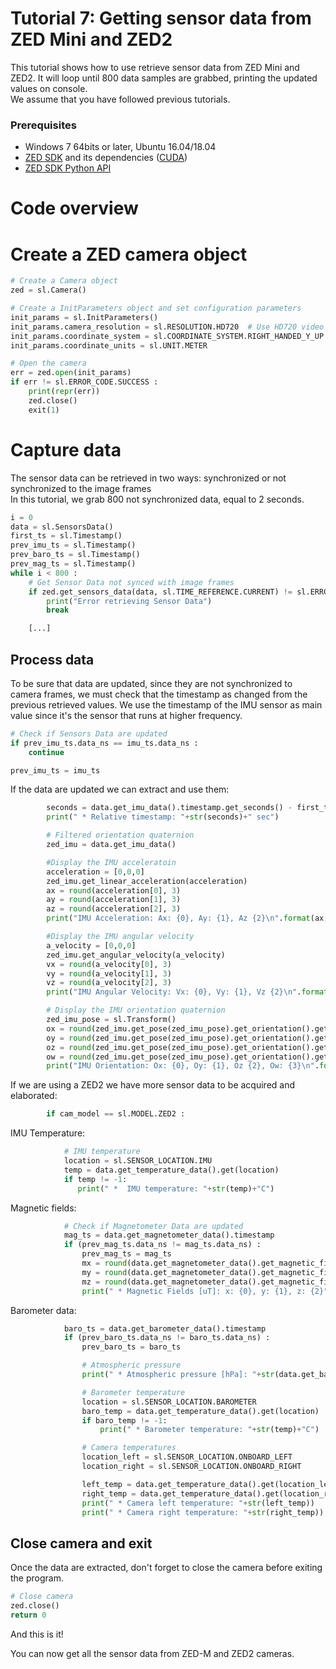 # Tutorial 7: Getting sensor data from ZED Mini and ZED2

This tutorial shows how to use retrieve sensor data from ZED Mini and ZED2. It will loop until 800 data samples are grabbed, printing the updated values on console.<br/>
We assume that you have followed previous tutorials.

### Prerequisites

- Windows 7 64bits or later, Ubuntu 16.04/18.04
- [ZED SDK](https://www.stereolabs.com/developers/) and its dependencies ([CUDA](https://developer.nvidia.com/cuda-downloads))
- [ZED SDK Python API](https://github.com/stereolabs/zed-python-api)

# Code overview
# Create a ZED camera object

```python
# Create a Camera object
zed = sl.Camera()

# Create a InitParameters object and set configuration parameters
init_params = sl.InitParameters()
init_params.camera_resolution = sl.RESOLUTION.HD720  # Use HD720 video mode
init_params.coordinate_system = sl.COORDINATE_SYSTEM.RIGHT_HANDED_Y_UP
init_params.coordinate_units = sl.UNIT.METER

# Open the camera
err = zed.open(init_params)
if err != sl.ERROR_CODE.SUCCESS :
    print(repr(err))
    zed.close()
    exit(1)
```

# Capture data
The sensor data can be retrieved in two ways: synchronized or not synchronized to the image frames<br/>
In this tutorial, we grab 800 not synchronized data, equal to 2 seconds.

```python
i = 0
data = sl.SensorsData()
first_ts = sl.Timestamp()
prev_imu_ts = sl.Timestamp()
prev_baro_ts = sl.Timestamp()
prev_mag_ts = sl.Timestamp()
while i < 800 :
    # Get Sensor Data not synced with image frames
    if zed.get_sensors_data(data, sl.TIME_REFERENCE.CURRENT) != sl.ERROR_CODE.SUCCESS :
        print("Error retrieving Sensor Data")
        break

    [...]
```

## Process data

To be sure that data are updated, since they are not synchronized to camera frames, we must check that the
timestamp as changed from the previous retrieved values. We use the timestamp of the IMU sensor as main value
since it's the sensor that runs at higher frequency. <br/>

```python
# Check if Sensors Data are updated
if prev_imu_ts.data_ns == imu_ts.data_ns :
    continue

prev_imu_ts = imu_ts
```

If the data are updated we can extract and use them:

```python
        seconds = data.get_imu_data().timestamp.get_seconds() - first_ts.get_seconds()
        print(" * Relative timestamp: "+str(seconds)+" sec")

        # Filtered orientation quaternion
        zed_imu = data.get_imu_data()

        #Display the IMU acceleratoin
        acceleration = [0,0,0]
        zed_imu.get_linear_acceleration(acceleration)
        ax = round(acceleration[0], 3)
        ay = round(acceleration[1], 3)
        az = round(acceleration[2], 3)
        print("IMU Acceleration: Ax: {0}, Ay: {1}, Az {2}\n".format(ax, ay, az))

        #Display the IMU angular velocity
        a_velocity = [0,0,0]
        zed_imu.get_angular_velocity(a_velocity)
        vx = round(a_velocity[0], 3)
        vy = round(a_velocity[1], 3)
        vz = round(a_velocity[2], 3)
        print("IMU Angular Velocity: Vx: {0}, Vy: {1}, Vz {2}\n".format(vx, vy, vz))

        # Display the IMU orientation quaternion
        zed_imu_pose = sl.Transform()
        ox = round(zed_imu.get_pose(zed_imu_pose).get_orientation().get()[0], 3)
        oy = round(zed_imu.get_pose(zed_imu_pose).get_orientation().get()[1], 3)
        oz = round(zed_imu.get_pose(zed_imu_pose).get_orientation().get()[2], 3)
        ow = round(zed_imu.get_pose(zed_imu_pose).get_orientation().get()[3], 3)
        print("IMU Orientation: Ox: {0}, Oy: {1}, Oz {2}, Ow: {3}\n".format(ox, oy, oz, ow))
```

If we are using a ZED2 we have more sensor data to be acquired and elaborated:

```python
        if cam_model == sl.MODEL.ZED2 :
```

IMU Temperature:
```python
            # IMU temperature
            location = sl.SENSOR_LOCATION.IMU
            temp = data.get_temperature_data().get(location)
            if temp != -1:
               print(" *  IMU temperature: "+str(temp)+"C")

```

Magnetic fields:
```python
            # Check if Magnetometer Data are updated
            mag_ts = data.get_magnetometer_data().timestamp
            if (prev_mag_ts.data_ns != mag_ts.data_ns) :
                prev_mag_ts = mag_ts
                mx = round(data.get_magnetometer_data().get_magnetic_field_calibrated()[0])
                my = round(data.get_magnetometer_data().get_magnetic_field_calibrated()[1])
                mz = round(data.get_magnetometer_data().get_magnetic_field_calibrated()[2])
                print(" * Magnetic Fields [uT]: x: {0}, y: {1}, z: {2}".format(mx, my, mz))
```

Barometer data:
```python
            baro_ts = data.get_barometer_data().timestamp
            if (prev_baro_ts.data_ns != baro_ts.data_ns) :
                prev_baro_ts = baro_ts

                # Atmospheric pressure
                print(" * Atmospheric pressure [hPa]: "+str(data.get_barometer_data().pressure))

                # Barometer temperature
                location = sl.SENSOR_LOCATION.BAROMETER
                baro_temp = data.get_temperature_data().get(location)
                if baro_temp != -1:
                    print(" * Barometer temperature: "+str(temp)+"C")

                # Camera temperatures
                location_left = sl.SENSOR_LOCATION.ONBOARD_LEFT
                location_right = sl.SENSOR_LOCATION.ONBOARD_RIGHT

                left_temp = data.get_temperature_data().get(location_left)
                right_temp = data.get_temperature_data().get(location_right)
                print(" * Camera left temperature: "+str(left_temp))
                print(" * Camera right temperature: "+str(right_temp))
```

## Close camera and exit

Once the data are extracted, don't forget to close the camera before exiting the program.<br/>

```python
# Close camera
zed.close()
return 0
```

And this is it!<br/>

You can now get all the sensor data from ZED-M and ZED2 cameras.

